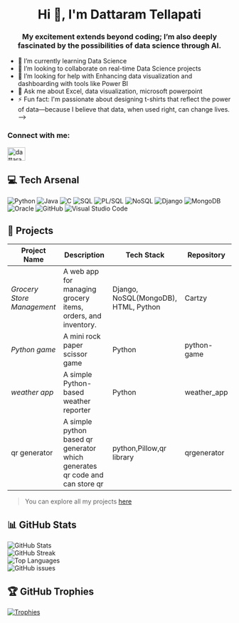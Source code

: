<h1 align="center">Hi 👋, I'm Dattaram Tellapati</h1>
<h3 align="center">My excitement extends beyond coding; I’m also deeply fascinated by the possibilities of data science through AI.</h3>


- 🌱 I’m currently learning Data Science
- 👯 I’m looking to collaborate on real-time Data Science projects
- 🤔 I’m looking for help with Enhancing data visualization and dashboarding with tools like Power BI 
- 💬 Ask me about Excel, data visualization, microsoft powerpoint
- ⚡ Fun fact:  I'm passionate about designing t-shirts that reflect the power of data—because I believe that data, when used right, can change lives.
-->

<h3 align="left">Connect with me:</h3>
<p align="left">
<a href="https://linkedin.com/in/dattaram tellapati" target="blank"><img align="center" src="https://raw.githubusercontent.com/rahuldkjain/github-profile-readme-generator/master/src/images/icons/Social/linked-in-alt.svg" alt="dattaram tellapati" height="30" width="40" /></a>
</p>

## 💻 Tech Arsenal

![Python](https://img.shields.io/badge/python-3670A0?style=for-the-badge&logo=python&logoColor=ffdd54) ![Java](https://img.shields.io/badge/java-%23ED8B00.svg?style=for-the-badge&logo=openjdk&logoColor=white) ![C](https://img.shields.io/badge/c-%2300599C.svg?style=for-the-badge&logo=c&logoColor=white) ![SQL](https://img.shields.io/badge/SQL-025E8C?style=for-the-badge&logo=postgresql&logoColor=white) ![PL/SQL](https://img.shields.io/badge/PL%2FSQL-F80000?style=for-the-badge&logo=oracle&logoColor=white) ![NoSQL](https://img.shields.io/badge/NoSQL-4DB33D?style=for-the-badge&logo=mongodb&logoColor=white) ![Django](https://img.shields.io/badge/django-%23092E20.svg?style=for-the-badge&logo=django&logoColor=white) ![MongoDB](https://img.shields.io/badge/MongoDB-%234ea94b.svg?style=for-the-badge&logo=mongodb&logoColor=white) ![Oracle](https://img.shields.io/badge/Oracle-F80000?style=for-the-badge&logo=oracle&logoColor=white) ![GitHub](https://img.shields.io/badge/github-%23121011.svg?style=for-the-badge&logo=github&logoColor=white) ![Visual Studio Code](https://img.shields.io/badge/vscode-%23007ACC.svg?style=for-the-badge&logo=visual-studio-code&logoColor=white)


## 🚀 Projects

| Project Name            | Description                                                    | Tech Stack                         | Repository          |
|-------------------------|----------------------------------------------------------------|-------------------------------------|---------------------|
| *Grocery Store Management* | A web app for managing grocery items, orders, and inventory.     | Django, NoSQL(MongoDB), HTML, Python | Cartzy       |
| *Python game*     |  A mini rock paper scissor game   | Python           | python-game    |
| *weather app*     | A simple Python-based weather reporter                 | Python                              | weather_app        |
|qr generator       | A simple python based qr generator which generates qr code and can store qr| python,Pillow,qr library |      qrgenerator


> You can explore all my projects [here](https://github.com/ram07791?tab=repositories)

## 📊 GitHub Stats

![GitHub Stats](https://github-readme-stats.vercel.app/api?username=ram07791&show_icons=true&theme=radical&hide_border=false&include_all_commits=true&count_private=true)  
![GitHub Streak](https://streak-stats.demolab.com?user=ram07791&theme=radical&hide_border=false)  
![Top Languages](https://github-readme-stats.vercel.app/api/top-langs/?username=ram07791&theme=radical&hide_border=false&layout=compact)  
![GitHub issues](https://img.shields.io/github/issues/ram07791/ram07791?color=orange&style=flat-square)

## 🏆 GitHub Trophies

[![Trophies](https://github-profile-trophy.vercel.app/?username=ram07791&theme=radical&no-frame=true&no-bg=true&margin-w=5)](https://github.com/ram07791)



